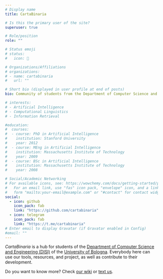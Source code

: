 ```yaml
---
# Display name
title: CartaBinaria

# Is this the primary user of the site?
superuser: true

# Role/position
role: ""

# Status emoji
# status:
#   icon: 👥

# Organizations/Affiliations
# organizations:
# - name: cartabinaria
#   url: ""

# Short bio (displayed in user profile at end of posts)
bio: Community of students from the Department of Computer Science and Engineering of the University of Bologna

# interests:
# - Artificial Intelligence
# - Computational Linguistics
# - Information Retrieval

#education:
#  courses:
#  - course: PhD in Artificial Intelligence
#    institution: Stanford University
#    year: 2012
#  - course: MEng in Artificial Intelligence
#    institution: Massachusetts Institute of Technology
#    year: 2009
#  - course: BSc in Artificial Intelligence
#    institution: Massachusetts Institute of Technology
#    year: 2008

# Social/Academic Networking
# For available icons, see: https://wowchemy.com/docs/getting-started/page-builder/#icons
#   For an email link, use "fas" icon pack, "envelope" icon, and a link in the
#   form "mailto:your-email@example.com" or "#contact" for contact widget.
social:
  - icon: github
    icon_pack: fab
    link: "https://github.com/cartabinaria"
  - icon: telegram
    icon_pack: fab
    link: "https://t.me/cartabinaria"
# Enter email to display Gravatar (if Gravatar enabled in Config)
#email: ""
---
```


_CartaBinaria_ is a hub for students of the [Department of Computer Science and
Engineering (DISI)](https://disi.unibo.it) of the [University of
Bologna](https://www.unibo.it). Everybody here can use our tools, resources, and
project, as well as contribute to their development.

Do you want to know more? Check [our wiki](https://cartabinaria.github.io/wiki)
or [text us](https://t.me/cartabinaria).

